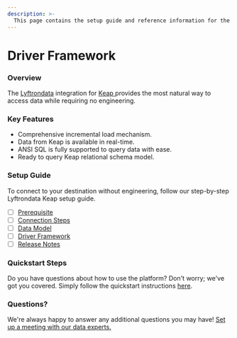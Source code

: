 ```yaml
---
description: >-
  This page contains the setup guide and reference information for the Keap source connector.
---
```


# Driver Framework

### Overview

The [Lyftrondata](https://www.lyftrondata.com/) integration for [Keap](https://www.lyftrondata.com/integration/keap/)[ ](https://www.lyftrondata.com/integration/keap/)provides the most natural way to access data while requiring no engineering.

### Key Features

* Comprehensive incremental load mechanism.
* Data from Keap is available in real-time.&#x20;
* ANSI SQL is fully supported to query data with ease.
* Ready to query Keap relational schema model.

### Setup Guide

To connect to your destination without engineering, follow our step-by-step Lyftrondata Keap setup guide.

* [ ] [Prerequisite](../../marketing-analytics/keap/prerequisite.md)
* [ ] [Connection Steps](../../marketing-analytics/keap/connection-steps.md)
* [ ] [Data Model](../../marketing-analytics/keap/data-model/)
* [ ] [Driver Framework](../../marketing-analytics/keap/driver-framework/)
* [ ] [Release Notes](../../marketing-analytics/keap/release-notes.md)

### Quickstart Steps

Do you have questions about how to use the platform? Don't worry; we've got you covered. Simply follow the quickstart instructions [here](../../../quickstart-steps.md).

### Questions? <a href="#questions" id="questions"></a>

We're always happy to answer any additional questions you may have! [Set up a meeting with our data experts.](https://www.lyftrondata.com/book-a-meeting/)


